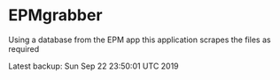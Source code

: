 # EPMgrabber
Using a database from the EPM app this application scrapes the files as required


Latest backup: Sun Sep 22 23:50:01 UTC 2019
